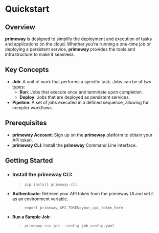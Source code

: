 
# Quickstart

## Overview

**primeway** is designed to simplify the deployment and execution of tasks and applications on the cloud. Whether you're running a one-time job or deploying a persistent service, **primeway** provides the tools and infrastructure to make it seamless.

## Key Concepts

- **Job**: A unit of work that performs a specific task. Jobs can be of two types:
  - **Run**: Jobs that execute once and terminate upon completion.
  - **Deploy**: Jobs that are deployed as persistent services.
- **Pipeline**: A set of jobs executed in a defined sequence, allowing for complex workflows.

## Prerequisites

- **primeway Account**: Sign up on the **primeway** platform to obtain your API token.
- **primeway CLI**: Install the **primeway** Command Line Interface.

## Getting Started

- ### Install the primeway CLI:
  >`pip install primeway-cli`
- **Authenticate**: Retrieve your API token from the primeway UI and set it as an environment variable.
  >`export primeway_API_TOKEN=your_api_token_here`
- **Run a Sample Job**:
  >`primeway run job --config job_config.yaml`

